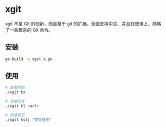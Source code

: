 # xgit

xgit 不是 Git 的创新，而是基于 git 的扩展。全面支持中文、并且在使用上，简略了一些繁杂的 Git 命令。

## 安装

```bash
go build -o xgit x.go
```

## 使用

```bash
# 查看帮助
./xgit bz

# 克隆仓库
./xgit kl <url>

# 快速提交
./xgit kstj "提交信息"
```

